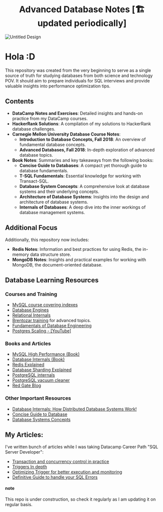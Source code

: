 <h1 align="center">Advanced Database Notes [🏗 updated periodically]</h1>

![Untitled Design](https://user-images.githubusercontent.com/42917814/209810128-4d37e43b-a33d-4394-928c-38879c2f3b22.png)

# Hola :D

This repository was created from the very beginning to serve as a single source of truth for studying databases from both science and technology POV. It should aim to prepare individuals for SQL interviews and provide valuable insights into performance optimization tips.

## Contents

- **DataCamp Notes and Exercises**: Detailed insights and hands-on practice from my DataCamp courses.
- **HackerRank Solutions**: A compilation of my solutions to HackerRank database challenges.
- **Carnegie Mellon University Database Course Notes**:
  - **Introduction to Database Concepts, Fall 2018**: An overview of fundamental database concepts.
  - **Advanced Databases, Fall 2018**: In-depth exploration of advanced database topics.
- **Book Notes**: Summaries and key takeaways from the following books:
  - **Concise Guide to Databases**: A compact yet thorough guide to database fundamentals.
  - **T-SQL Fundamentals**: Essential knowledge for working with Transact-SQL.
  - **Database System Concepts**: A comprehensive look at database systems and their underlying concepts.
  - **Architecture of Database Systems**: Insights into the design and architecture of database systems.
  - **Internals of Databases**: A deep dive into the inner workings of database management systems.

## Additional Focus

Additionally, this repository now includes:

- **Redis Notes**: Information and best practices for using Redis, the in-memory data structure store.
- **MongoDB Notes**: Insights and practical examples for working with MongoDB, the document-oriented database.

## Database Learning Resources

### Courses and Training
- [MySQL course covering indexes](https://planetscale.com/learn/courses/mysql-for-developers)
- [Database Engines](https://www.udemy.com/course/database-engines-crash-course/?couponCode=ST16MT70224)
- [Relational Internals](https://www.youtube.com/playlist?list=PLE8kQVoC67PzGwMMsSk3C8MvfAqcYjusF)
- [Brentozar training](https://training.brentozar.com/courses) for advanced topics.
- [Fundamentals of Database Engineering](https://www.udemy.com/course/database-engines-crash-course/)
- [Postgres Scaling - [YouTube]](https://www.youtube.com/c/ScalingPostgres/videos)

### Books and Articles
- [MySQL High Performance (Book)](https://www.oreilly.com/library/view/high-performance-mysql/9781492080503/)
- [Database Internals (Book)](https://www.oreilly.com/library/view/database-internals/9781492040330/)
- [Redis Explained](https://architecturenotes.co/p/redis)
- [Database Sharding Explained](https://architecturenotes.co/p/database-sharding-explained)
- [PostgreSQL internals](http://www.interdb.jp/pg/pgsql01.html)
- [PostgreSQL vacuum cleaner](https://www.red-gate.com/simple-talk/databases/postgresql/uncovering-the-mysteries-of-postgresql-auto-vacuum/)
- [Red Gate Blog](https://www.red-gate.com/blog/database-development)

### Other Important Resources
- [Database Internals: How Distributed Database Systems Work!](https://www.oreilly.com/library/view/database-internals/9781492040330/)
- [Concise Guide to Database](https://www.oreilly.com/library/view/concise-guide-to/9780128043991/)
- [Database Systems Concepts](https://www.db-book.com/)


## My Articles:
I've written bunch of articles while I was taking Datacamp Career Path "SQL Server Developer":
- <a href="https://meska54.hashnode.dev/transactions-concurrency-control-theory-and-practice">Transaction and concurrency control in practice</a>
- <a href="https://meska54.hashnode.dev/triggers-in-depth-part-2">Triggers In depth</a>
- <a href="https://meska54.hashnode.dev/how-to-properly-optimize-triggers-in-t-sql-part-3">Optimizing Trigger for better execution and monitoring</a>
- <a href="https://meska54.hashnode.dev/how-to-handle-t-sql-errors-efficiently">Definitive Guide to handle your SQL Errors </a>

#### note
This repo is under construction, so check it regularly as I am updating it on regular basis.

